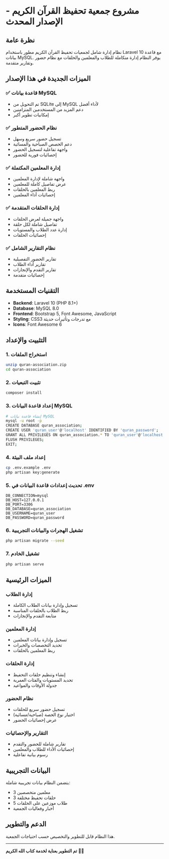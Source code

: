 # مشروع جمعية تحفيظ القرآن الكريم - الإصدار المحدث

## نظرة عامة
نظام إدارة شامل لجمعيات تحفيظ القرآن الكريم مطور باستخدام Laravel 10 مع قاعدة بيانات MySQL. يوفر النظام إدارة متكاملة للطلاب والمعلمين والحلقات مع نظام حضور وتقارير متقدمة.

## الميزات الجديدة في هذا الإصدار

### ✅ قاعدة بيانات MySQL
- تم التحويل من SQLite إلى MySQL لأداء أفضل
- دعم المزيد من المستخدمين المتزامنين
- إمكانيات تطوير أكبر

### ✅ نظام الحضور المتطور
- تسجيل حضور سريع وسهل
- دعم الحصص الصباحية والمسائية
- واجهة تفاعلية لتسجيل الحضور
- إحصائيات فورية للحضور

### ✅ إدارة المعلمين المكتملة
- واجهة شاملة لإدارة المعلمين
- عرض تفاصيل كاملة للمعلمين
- ربط المعلمين بالحلقات
- إحصائيات أداء المعلمين

### ✅ إدارة الحلقات المتقدمة
- واجهة جميلة لعرض الحلقات
- تفاصيل شاملة لكل حلقة
- إدارة عدد الطلاب والمستويات
- إحصائيات الحلقات

### ✅ نظام التقارير الشامل
- تقارير الحضور التفصيلية
- تقارير أداء الطلاب
- تقارير التقدم والإنجازات
- إحصائيات متقدمة

## التقنيات المستخدمة

- **Backend**: Laravel 10 (PHP 8.1+)
- **Database**: MySQL 8.0
- **Frontend**: Bootstrap 5, Font Awesome, JavaScript
- **Styling**: CSS3 مع تدرجات وتأثيرات حديثة
- **Icons**: Font Awesome 6

## التثبيت والإعداد

### 1. استخراج الملفات
```bash
unzip quran-association.zip
cd quran-association
```

### 2. تثبيت التبعيات
```bash
composer install
```

### 3. إعداد قاعدة البيانات MySQL
```bash
# إنشاء قاعدة بيانات MySQL
mysql -u root -p
CREATE DATABASE quran_association;
CREATE USER 'quran_user'@'localhost' IDENTIFIED BY 'quran_password';
GRANT ALL PRIVILEGES ON quran_association.* TO 'quran_user'@'localhost';
FLUSH PRIVILEGES;
EXIT;
```

### 4. إعداد ملف البيئة
```bash
cp .env.example .env
php artisan key:generate
```

### 5. تحديث إعدادات قاعدة البيانات في .env
```env
DB_CONNECTION=mysql
DB_HOST=127.0.0.1
DB_PORT=3306
DB_DATABASE=quran_association
DB_USERNAME=quran_user
DB_PASSWORD=quran_password
```

### 6. تشغيل الهجرات والبيانات التجريبية
```bash
php artisan migrate --seed
```

### 7. تشغيل الخادم
```bash
php artisan serve
```

## الميزات الرئيسية

### إدارة الطلاب
- تسجيل وإدارة بيانات الطلاب الكاملة
- ربط الطلاب بالحلقات المناسبة
- متابعة التقدم والإنجازات

### إدارة المعلمين
- تسجيل وإدارة بيانات المعلمين
- تحديد التخصصات والخبرات
- ربط المعلمين بالحلقات

### إدارة الحلقات
- إنشاء وتنظيم حلقات التحفيظ
- تحديد المستويات والفئات العمرية
- جدولة الأوقات والمواعيد

### نظام الحضور
- تسجيل حضور سريع للحلقات
- اختيار نوع الحصة (صباحية/مسائية)
- عرض إحصائيات الحضور

### التقارير والإحصائيات
- تقارير شاملة للحضور والتقدم
- إحصائيات الأداء للطلاب والمعلمين
- رسوم بيانية تفاعلية

## البيانات التجريبية

يتضمن النظام بيانات تجريبية شاملة:
- 3 معلمين متخصصين
- 3 حلقات تحفيظ مختلفة
- 5 طلاب موزعين على الحلقات
- أخبار وفعاليات الجمعية

## الدعم والتطوير

هذا النظام قابل للتطوير والتخصيص حسب احتياجات الجمعية.

---

**تم التطوير بعناية لخدمة كتاب الله الكريم** 📖✨

